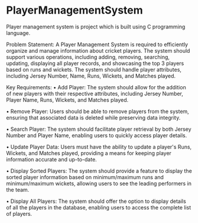 # PlayerManagementSystem
Player management system is project which is built using C programming language. 

Problem Statement: 
A Player Management System is required to efficiently organize and manage 
information about cricket players. The system should support various 
operations, including adding, removing, searching, updating, displaying all 
player records, and showcasing the top 3 players based on runs and wickets. 
The system should handle player attributes, including Jersey Number, Name, 
Runs, Wickets, and Matches played.

Key Requirements: 
• Add Player: The system should allow for the addition of new players 
with their respective attributes, including Jersey Number, Player Name, 
Runs, Wickets, and Matches played. 

• Remove Player: Users should be able to remove players from the 
system, ensuring that associated data is deleted while preserving data 
integrity. 

• Search Player: The system should facilitate player retrieval by both 
Jersey Number and Player Name, enabling users to quickly access 
player details. 

• Update Player Data: Users must have the ability to update a player's 
Runs, Wickets, and Matches played, providing a means for keeping 
player information accurate and up-to-date. 

• Display Sorted Players: The system should provide a feature to display 
the sorted player information based on minimum/maximum runs and 
minimum/maximum wickets, allowing users to see the leading 
performers in the team. 

• Display All Players: The system should offer the option to display 
details of all the players in the database, enabling users to access the 
complete list of players.
